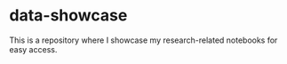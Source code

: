 # data-showcase
This is a repository where I showcase my research-related notebooks for easy access.
